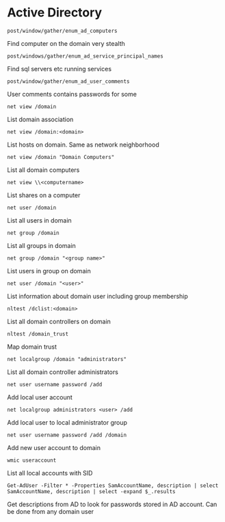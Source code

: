 # Active Directory

```
post/window/gather/enum_ad_computers
```

Find computer on the domain very stealth

```
post/windows/gather/enum_ad_service_principal_names
```

Find sql servers etc running services

```
post/window/gather/enum_ad_user_comments
```

User comments contains passwords for some

```
net view /domain
```

List domain association

```
net view /domain:<domain>
```

List hosts on domain. Same as network neighborhood

```
net view /domain "Domain Computers"
```

List all domain computers

```
net view \\<computername>
```

List shares on a computer

```
net user /domain
```

List all users in domain

```
net group /domain
```

List all groups in domain

```
net group /domain "<group name>"
```

List users in group on domain

```
net user /domain "<user>"
```

List information about domain user including group membership

```
nltest /dclist:<domain>
```

List all domain controllers on domain

```
nltest /domain_trust
```

Map domain trust

```
net localgroup /domain "administrators"
```

List all domain controller administrators

```
net user username password /add
```

Add local user account

```
net localgroup administrators <user> /add
```

Add local user to local administrator group

```
net user username password /add /domain
```

Add new user account to domain

```
wmic useraccount
```

List all local accounts with SID

```
Get-AdUser -Filter * -Properties SamAccountName, description | select SamAccountName, description | select -expand $_.results
```

Get descriptions from AD to look for passwords stored in AD account. Can be done from any domain user
